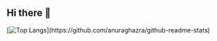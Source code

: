 ## Hi there 👋
[![Top Langs](https://github-readme-stats.vercel.app/api/top-langs/?username=kevinpettersson?)](https://github.com/anuraghazra/github-readme-stats)
